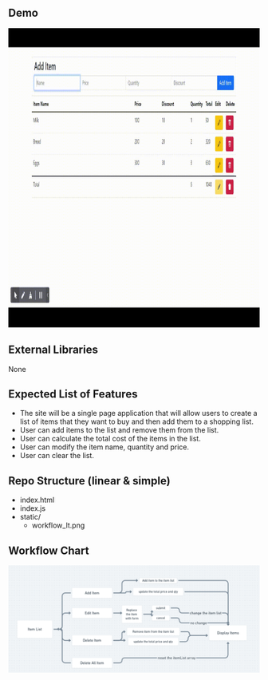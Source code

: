 ## Demo
<!-- include a gif file -->
<img src="https://github.com/StarkPrince/grocery_list/blob/master/assests/Document.gif?raw=true" alt="Document" width="900" height="600">

## External Libraries
None
## Expected List of Features
- The site will be a single page application that will allow users to create a list of items that they want to buy and then add them to a shopping list.
- User can add items to the list and remove them from the list.
- User can calculate the total cost of the items in the list.
- User can modify the item name, quantity and price.
- User can clear the list.

## Repo Structure (linear & simple)
- index.html
- index.js
- static/
  - workflow_lt.png

## Workflow Chart
![GitHub Light](https://github.com/StarkPrince/grocery_list/blob/master/assests/workflow_lt.png)